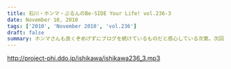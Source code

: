 ```yaml
---
title: 石川・ホンマ・ぶるんのBe-SIDE Your Life! vol.236-3
date: November 10, 2010
tags: ['2010', 'November 2010', 'vol.236']
draft: false
summary: ホンマさんも良くぞめげずにブログを続けているものだと感心している次第。次回収録は週明けての火曜を予定しているので週末じっくりと考えて！？メール送ってきてくださいませ～～～NAMAE
---
```


http://project-phi.ddo.jp/ishikawa/ishikawa236_3.mp3